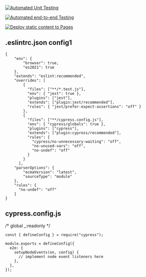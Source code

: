 [![Automated Unit Testing](https://github.com/johannranudd/social-media-client-wf-ca-jr/actions/workflows/unit-testing.yml/badge.svg)](https://github.com/johannranudd/social-media-client-wf-ca-jr/actions/workflows/unit-testing.yml)

[![Automated end-to-end Testing](https://github.com/johannranudd/social-media-client-wf-ca-jr/actions/workflows/e2e-tesiting.yml/badge.svg)](https://github.com/johannranudd/social-media-client-wf-ca-jr/actions/workflows/e2e-tesiting.yml)

[![Deploy static content to Pages](https://github.com/johannranudd/social-media-client-wf-ca-jr/actions/workflows/builddeploy.yml/badge.svg)](https://github.com/johannranudd/social-media-client-wf-ca-jr/actions/workflows/builddeploy.yml)

## .eslintrc.json config1
````
{
    "env": {
        "browser": true,
        "es2021": true
    },
    "extends": "eslint:recommended",
    "overrides": [
        {
          "files": ["**/*.test.js"],
          "env": { "jest": true },
          "plugins": ["jest"],
          "extends": ["plugin:jest/recommended"],
          "rules": { "jest/prefer-expect-assertions": "off" }
        },
        {
          "files": ["**/cypress.config.js"],
          "env": { "cypress/globals": true },
          "plugins": ["cypress"],
          "extends": ["plugin:cypress/recommended"],
          "rules": {
            "cypress/no-unnecessary-waiting": "off",
            "no-unused-vars": "off",
            "no-undef": "off"
          }
        }
      ],
    "parserOptions": {
        "ecmaVersion": "latest",
        "sourceType": "module"
    },
    "rules": {
      "no-undef": "off"
    }
}
````
## cypress.config.js

/* global _:readonly */

````
const { defineConfig } = require("cypress");

module.exports = defineConfig({
  e2e: {
    setupNodeEvents(on, config) {
      // implement node event listeners here
    },
  },
});
````
